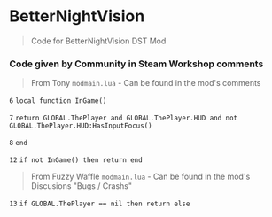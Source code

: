 # BetterNightVision
> Code for BetterNightVision DST Mod

### Code given by Community in Steam Workshop comments


> From Tony `modmain.lua` - Can be found in the mod's comments

`6` `local function InGame()`

`7` `return GLOBAL.ThePlayer and GLOBAL.ThePlayer.HUD and not GLOBAL.ThePlayer.HUD:HasInputFocus()`

`8` `end`

`12` `if not InGame() then return end`

> From Fuzzy Waffle `modmain.lua` - Can be found in the mod's Discusions "Bugs / Crashs"

`13` `if GLOBAL.ThePlayer == nil then return else`
